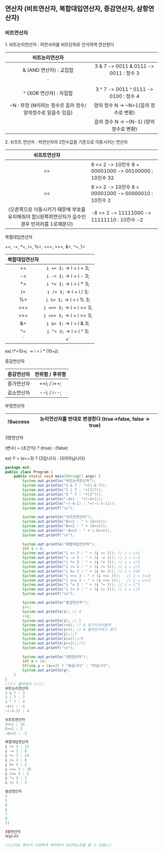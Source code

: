## 연산자 (비트연산자, 복합대입연산자, 증감연산자, 삼항연산자)

### 비트연산자

1\. 비트논리연산자 : 피연사자를 비트단위로 인식하여 연산한다

|비트논리연산자	||
|:--:|:--:|
|& (AND 연산자) : 교집합|	3 & 7 -> 0011 & 0111 -> 0011 : 정수 3|
| `||` (OR 연산자) : 합집합|	3 `|` 7 -> 0011 `|` 0111 -> 0111 : 정수 7|
|^ (XOR 연산자) : 차집합|	3 ^ 7 -> 0011 ^ 0111 -> 0100 : 정수 4|
|~N : 부정 (N이라는 정수르 음의 정수/ 양의정수로 읽을수 있음)|	양의 정수 N -> ~N+1(음의 정수로 변환)   
||음의 정수 N -> ~(N-1) (양의 정수로 변환)|

2\. 쉬프트 연산자 : 피연산자의 2진수값을 기준으로 이동시키는 연산자


|쉬프트연산자||
|:--:|--|
|>>|	8 << 2 -> 10진수 8 = 00001000 -> 00100000 : 10진수 32|
|<<|	8 >> 2 -> 10진수 8 = 00001000 -> 00000010 : 10진수 2
|(오른쪽으로 이동시키기 때문에 부호를 유지해줘야 함)(왼쪽피연산자가 음수인 경우 빈자리를 1로채운다)|-8 >> 2 -> 11111000 -> 11111110 : 10진수 -2|

복합대입연산자

+=, -=, \*=, /=, %=, <<=, >>=, &=, ^=, |=

|복합대입연산자||
|:--:|:--:|
|+=|	`i += 3;` -> i = i + 3;|
|-=|	`i -= 3;` -> i = i - 3;|
|*=|	`i *= 3;` -> i = i * 3;|
|/=|	`i /= 3;` -> i = i / 3;|
|%=|	`i %= 3;` -> i = i % 3;|
|<<=|	`i <<= 3;` -> i = i << 3;|
|>>=|	`i >>= 3;` -> i = i >> 3;|
|&=|	`i &= 3;` -> i = i & 3;|
|^=|	`i ^= 3;` -> i = i ^ 3;|
|`|=`|	`i |= 3;` -> i = i | 3;|

ex) i\*=10+j  -> i = i \* (10+j);

증감연산자


|증감연산자|	전위형 / 후위형|
|:--:|:--:|
|증가연산자|	++i; / i++;| 
|감소연산자|	--i; / i--;|

부정연산자

|!Success | 논리연산자를 반대로 변경한다 (true->false, false -> true)|
|--|--|

3항연산자

(변수) = (조건식) ? (true) : (false)

ex) Y = (x==3) ? (3입니다) : (3이아닙니다)

```java
package ex3;
public class Program {
	public static void main(String[] args) {
		System.out.println("비트논리연산자");
		System.out.println("3 & 7 : "+(3 & 7));
		System.out.println("3 | 7 : "+(3|7));
		System.out.println("3 ^ 7 : "+(3^7));
		System.out.println("~4+1 : "+(~4+1));
		System.out.println("~(-4-1) : "+(~(-4-1)));
		System.out.printf("\n");
		
		System.out.println("쉬프트연산자");
		System.out.println("8<<2 : " + (8<<2));
		System.out.println("8>>2 : " + (8>>2));
		System.out.println("-8>>2 : " + (-8>>2));
		System.out.printf("\n");
		
		System.out.println("복합대입연산자");
		int i = 8;
		System.out.println("i += 3 : " + (i += 3)); // i = i+3
		System.out.println("i -= 3 : " + (i -= 3));	// i = i-3
		System.out.println("i *= 3 : " + (i *= 3));	// i = i*3
		System.out.println("i /= 3 : " + (i /= 3));	// i = i/3
		System.out.println("i %= 3 : " + (i %= 3));	// i = i%3	
		System.out.println("i <<= 3 : " + (i <<= 3));	// i = i<<3
		System.out.println("i >>= 3 : " + (i >>= 3));	// i = i>>3
		System.out.println("i ^= 3 : " + (i ^= 3));	// i = i^3
		System.out.println("i |= 3 : " + (i |= 3));	// i = i|3
		System.out.printf("\n");

		System.out.println("증감연산자");
		i++;
		System.out.println(i); // 4
		++i;
		System.out.println(i); // 5
		System.out.println(++i); // 6 증가시켜서출력
		System.out.println(i++); // 6 출력먼저하고 증가
		System.out.println(i);//7
		System.out.println(i+=2);//9
		System.out.println(i+=2);//11
		System.out.printf("\n");
		
		System.out.println("3항연산자");
		int x = 10;
		String y = (x==3) ? "맞습니다" : "아닙니다";
		System.out.println(y);
	}
}
///// 출력결과 /////
비트논리연산자
3 & 7 : 3
3 | 7 : 7
3 ^ 7 : 4
~4+1 : -4
~(-4-1) : 4

쉬프트연산자
8<<2 : 32
8>>2 : 2
-8>>2 : -2

복합대입연산자
i += 3 : 11
i -= 3 : 8
i *= 3 : 24
i /= 3 : 8
i %= 3 : 2
i <<= 3 : 16
i >>= 3 : 2
i ^= 3 : 1
i |= 3 : 3

증감연산자
4
5
6
6
7
9
11

3항연산자
아닙니다

///i라는 변수가 다양하게 변하면서 연산하는것을 볼 수 있음///
```
